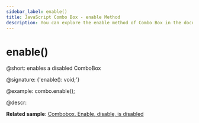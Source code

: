 ```yaml
---
sidebar_label: enable()
title: JavaScript Combo Box - enable Method 
description: You can explore the enable method of Combo Box in the documentation of the DHTMLX JavaScript UI library. Browse developer guides and API reference, try out code examples and live demos, and download a free 30-day evaluation version of DHTMLX Suite 7.
---
```


# enable()

@short: enables a disabled ComboBox

@signature: {'enable(): void;'}

@example:
combo.enable();

@descr:

**Related sample**: [Combobox. Enable, disable, is disabled](https://snippet.dhtmlx.com/7bujtsuu)

[comment]: # (@related: combobox/work_with_combo.md#disablingenabling-combobox)

[comment]: # (@relatedapi: combobox/api/combobox_disable_method.md)
